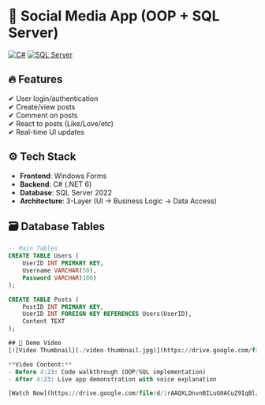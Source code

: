 # 🚀 Social Media App (OOP + SQL Server)

[![C#](https://img.shields.io/badge/C%23-11.0-blue)](https://dotnet.microsoft.com/)
[![SQL Server](https://img.shields.io/badge/SQL_Server-2022-red)](https://www.microsoft.com/sql-server)

## 🔥 Features
✔ User login/authentication  
✔ Create/view posts  
✔ Comment on posts  
✔ React to posts (Like/Love/etc)  
✔ Real-time UI updates  

## ⚙️ Tech Stack
- **Frontend**: Windows Forms
- **Backend**: C# (.NET 6)
- **Database**: SQL Server 2022
- **Architecture**: 3-Layer (UI → Business Logic → Data Access)

## 🗃️ Database Tables
```sql
-- Main Tables
CREATE TABLE Users (
    UserID INT PRIMARY KEY,
    Username VARCHAR(50),
    Password VARCHAR(100)
);

CREATE TABLE Posts (
    PostID INT PRIMARY KEY,
    UserID INT FOREIGN KEY REFERENCES Users(UserID),
    Content TEXT
);

## 🎥 Demo Video
[![Video Thumbnail](./video-thumbnail.jpg)](https://drive.google.com/file/d/1rAAQXLDnvnBILuG0ACuZ9IqBlzixYwlc/view)

**Video Content:**
- Before 4:23: Code walkthrough (OOP/SQL implementation)
- After 4:23: Live app demonstration with voice explanation

[Watch Now](https://drive.google.com/file/d/1rAAQXLDnvnBILuG0ACuZ9IqBlzixYwlc/view) | [Jump to Demo (4:23)](https://drive.google.com/file/d/1rAAQXLDnvnBILuG0ACuZ9IqBlzixYwlc/view?t=263s)

